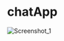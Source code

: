 # chatApp
![Screenshot_1](https://github.com/adalarveysi/chatApp/assets/130411309/0794d2b1-29e4-41cb-8b3c-ee4c31ae8f3f)
